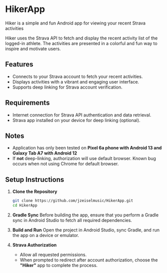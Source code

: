 # HikerApp

Hiker is a simple and fun Android app  for viewing your recent Strava activities

Hiker uses the Strava API to fetch and display the recent activity list of the logged-in athlete. The activities are presented in a colorful and fun way to inspire and motivate users.

## Features
- Connects to your Strava account to fetch your recent activities.
- Displays activities with a vibrant and engaging user interface.
- Supports deep linking for Strava account verification.

## Requirements
- Internet connection for Strava API authentication and data retrieval.
- Strava app installed on your device for deep linking (optional).

## Notes
- Application has only been tested on **Pixel 6a phone with Android 13 and Galaxy Tab A7 with Android 12**
- If **not** deep-linking, authorization will use default browser. Known bug occurs when not using Chrome for default browser. 

## Setup Instructions

1. **Clone the Repository**
   ```bash
   git clone https://github.com/jzeiselmusic/HikerApp.git
   cd HikerApp
   ```

2. **Gradle Sync**
   Before building the app, ensure that you perform a Gradle sync in Android Studio to fetch all required dependencies.

3. **Build and Run**
   Open the project in Android Studio, sync Gradle, and run the app on a device or emulator.

4. **Strava Authorization**
   - Allow all requested permissions.
   - When prompted to redirect after account authorization, choose the **"Hiker"** app to complete the process.


